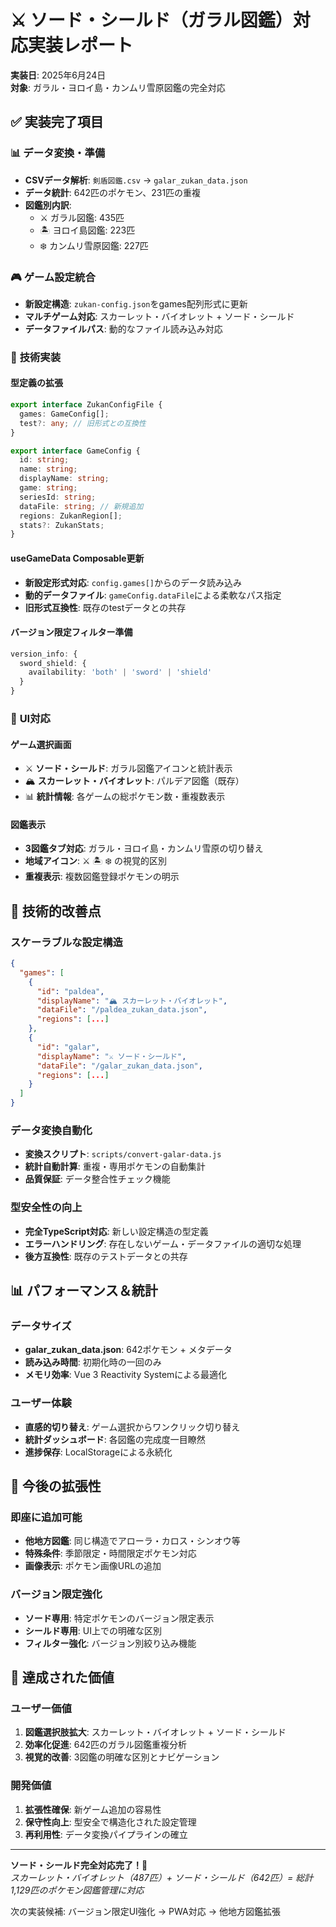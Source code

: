 # ⚔️ ソード・シールド（ガラル図鑑）対応実装レポート

**実装日**: 2025年6月24日  
**対象**: ガラル・ヨロイ島・カンムリ雪原図鑑の完全対応

## ✅ 実装完了項目

### 📊 **データ変換・準備**
- **CSVデータ解析**: `剣盾図鑑.csv` -> `galar_zukan_data.json`
- **データ統計**: 642匹のポケモン、231匹の重複
- **図鑑別内訳**:
  - ⚔️ ガラル図鑑: 435匹
  - 🏝️ ヨロイ島図鑑: 223匹  
  - ❄️ カンムリ雪原図鑑: 227匹

### 🎮 **ゲーム設定統合**
- **新設定構造**: `zukan-config.json`をgames配列形式に更新
- **マルチゲーム対応**: スカーレット・バイオレット + ソード・シールド
- **データファイルパス**: 動的なファイル読み込み対応

### 🔧 **技術実装**

#### **型定義の拡張**
```typescript
export interface ZukanConfigFile {
  games: GameConfig[];
  test?: any; // 旧形式との互換性
}

export interface GameConfig {
  id: string;
  name: string;
  displayName: string;
  game: string;
  seriesId: string;
  dataFile: string; // 新規追加
  regions: ZukanRegion[];
  stats?: ZukanStats;
}
```

#### **useGameData Composable更新**
- **新設定形式対応**: `config.games[]`からのデータ読み込み
- **動的データファイル**: `gameConfig.dataFile`による柔軟なパス指定
- **旧形式互換性**: 既存のtestデータとの共存

#### **バージョン限定フィルター準備**
```typescript
version_info: {
  sword_shield: {
    availability: 'both' | 'sword' | 'shield'
  }
}
```

### 🎨 **UI対応**

#### **ゲーム選択画面**
- ⚔️ **ソード・シールド**: ガラル図鑑アイコンと統計表示
- 🏔️ **スカーレット・バイオレット**: パルデア図鑑（既存）
- 📊 **統計情報**: 各ゲームの総ポケモン数・重複数表示

#### **図鑑表示**
- **3図鑑タブ対応**: ガラル・ヨロイ島・カンムリ雪原の切り替え
- **地域アイコン**: ⚔️ 🏝️ ❄️ の視覚的区別
- **重複表示**: 複数図鑑登録ポケモンの明示

## 🚀 **技術的改善点**

### **スケーラブルな設定構造**
```json
{
  "games": [
    {
      "id": "paldea",
      "displayName": "🏔️ スカーレット・バイオレット",
      "dataFile": "/paldea_zukan_data.json",
      "regions": [...]
    },
    {
      "id": "galar", 
      "displayName": "⚔️ ソード・シールド",
      "dataFile": "/galar_zukan_data.json",
      "regions": [...]
    }
  ]
}
```

### **データ変換自動化**
- **変換スクリプト**: `scripts/convert-galar-data.js`
- **統計自動計算**: 重複・専用ポケモンの自動集計
- **品質保証**: データ整合性チェック機能

### **型安全性の向上**
- **完全TypeScript対応**: 新しい設定構造の型定義
- **エラーハンドリング**: 存在しないゲーム・データファイルの適切な処理
- **後方互換性**: 既存のテストデータとの共存

## 📊 **パフォーマンス＆統計**

### **データサイズ**
- **galar_zukan_data.json**: 642ポケモン + メタデータ
- **読み込み時間**: 初期化時の一回のみ
- **メモリ効率**: Vue 3 Reactivity Systemによる最適化

### **ユーザー体験**
- **直感的切り替え**: ゲーム選択からワンクリック切り替え
- **統計ダッシュボード**: 各図鑑の完成度一目瞭然
- **進捗保存**: LocalStorageによる永続化

## 🔮 **今後の拡張性**

### **即座に追加可能**
- **他地方図鑑**: 同じ構造でアローラ・カロス・シンオウ等
- **特殊条件**: 季節限定・時間限定ポケモン対応
- **画像表示**: ポケモン画像URLの追加

### **バージョン限定強化**
- **ソード専用**: 特定ポケモンのバージョン限定表示
- **シールド専用**: UI上での明確な区別
- **フィルター強化**: バージョン別絞り込み機能

## 🎉 **達成された価値**

### **ユーザー価値**
1. **図鑑選択肢拡大**: スカーレット・バイオレット + ソード・シールド
2. **効率化促進**: 642匹のガラル図鑑重複分析
3. **視覚的改善**: 3図鑑の明確な区別とナビゲーション

### **開発価値**  
1. **拡張性確保**: 新ゲーム追加の容易性
2. **保守性向上**: 型安全で構造化された設定管理
3. **再利用性**: データ変換パイプラインの確立

---

**ソード・シールド完全対応完了！**🎉  
*スカーレット・バイオレット（487匹）+ ソード・シールド（642匹）= 総計1,129匹のポケモン図鑑管理に対応*

次の実装候補: バージョン限定UI強化 → PWA対応 → 他地方図鑑拡張